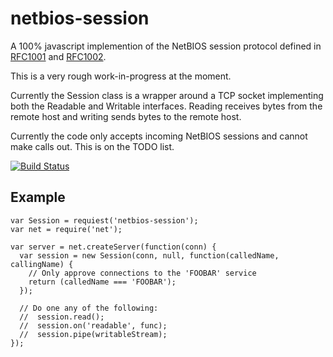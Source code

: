 # netbios-session

A 100% javascript implemention of the NetBIOS session protocol defined in
[RFC1001][] and [RFC1002][].

This is a very rough work-in-progress at the moment.

Currently the Session class is a wrapper around a TCP socket implementing both
the Readable and Writable interfaces.  Reading receives bytes from the remote
host and writing sends bytes to the remote host.

Currently the code only accepts incoming NetBIOS sessions and cannot make
calls out.  This is on the TODO list.

[![Build Status](https://travis-ci.org/wanderview/node-netbios-session.png)](https://travis-ci.org/wanderview/node-netbios-session)

## Example

    var Session = requiest('netbios-session');
    var net = require('net');

    var server = net.createServer(function(conn) {
      var session = new Session(conn, null, function(calledName, callingName) {
        // Only approve connections to the 'FOOBAR' service
        return (calledName === 'FOOBAR');
      });

      // Do one any of the following:
      //  session.read();
      //  session.on('readable', func);
      //  session.pipe(writableStream);
    });

[RFC1001]: http://tools.ietf.org/rfc/rfc1001.txt
[RFC1002]: http://tools.ietf.org/rfc/rfc1002.txt
